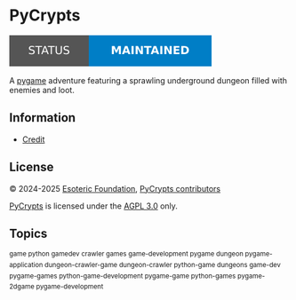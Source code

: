 # PyCrypts

[![Project status: unfinished][status]][root]

A [pygame][pygame] adventure featuring a sprawling underground dungeon filled with enemies and loot.

## Information

- [Credit][credit]

## License

&copy; 2024-2025 [Esoteric Foundation][author-homepage], [PyCrypts contributors][contributors]

[PyCrypts][root] is licensed under the [AGPL 3.0][license] only.

## Topics

<sup>game python gamedev crawler games game-development pygame dungeon pygame-application dungeon-crawler-game dungeon-crawler python-game dungeons game-dev pygame-games python-game-development pygame-game python-games pygame-2dgame pygame-development</sup>

<!-- Link aliases -->

[root]: /
[status]: assets/images/badges/status.svg

<!-- Websites -->

[author-homepage]: https://esoteric.foundation
[contributors]: https://github.com/esotericfoundation/pycrypts/graphs/contributors

[pygame]: https://www.pygame.org

<!-- Files -->

[credit]: ./CREDIT.md
[license]: ../LICENSE

